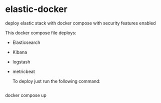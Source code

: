 # elastic-docker
deploy elastic stack with docker compose with security features enabled

This docker compose file deploys:
- Elasticsearch
- Kibana
- logstash
- metricbeat

  To deploy just run the following command:
  ```
docker compose up
  ```

